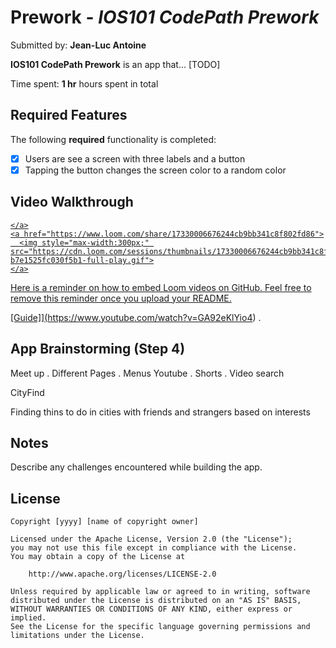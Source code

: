 # Prework - *IOS101 CodePath Prework*

Submitted by: **Jean-Luc Antoine**

**IOS101 CodePath Prework** is an app that... [TODO] 

Time spent: **1 hr** hours spent in total

## Required Features

The following **required** functionality is completed:

- [x] Users are see a screen with three labels and a button
- [x] Tapping the button changes the screen color to a random color
 
## Video Walkthrough
<div>
    <a href="https://www.loom.com/share/17330006676244cb9bb341c8f802fd86">
      
    </a>
    <a href="https://www.loom.com/share/17330006676244cb9bb341c8f802fd86">
      <img style="max-width:300px;" src="https://cdn.loom.com/sessions/thumbnails/17330006676244cb9bb341c8f802fd86-b7e1525fc030f5b1-full-play.gif">
    </a>
  </div>

Here is a reminder on how to embed Loom videos on GitHub. Feel free to remove this reminder once you upload your README. 

[Guide]](https://www.youtube.com/watch?v=GA92eKlYio4) .

## App Brainstorming (Step 4)
Meet up
    . Different Pages
    . Menus
Youtube
    . Shorts
    . Video search
    
CityFind

Finding thins to do in cities with friends and strangers based on interests

## Notes

Describe any challenges encountered while building the app.

## License

    Copyright [yyyy] [name of copyright owner]

    Licensed under the Apache License, Version 2.0 (the "License");
    you may not use this file except in compliance with the License.
    You may obtain a copy of the License at

        http://www.apache.org/licenses/LICENSE-2.0

    Unless required by applicable law or agreed to in writing, software
    distributed under the License is distributed on an "AS IS" BASIS,
    WITHOUT WARRANTIES OR CONDITIONS OF ANY KIND, either express or implied.
    See the License for the specific language governing permissions and
    limitations under the License.
